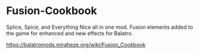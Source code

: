 # Fusion-Cookbook

Splice, Spice, and Everything Nice all in one mod. Fusion elements added to the game for enhanced and new effects for Balatro.

https://balatromods.miraheze.org/wiki/Fusion_Cookbook

